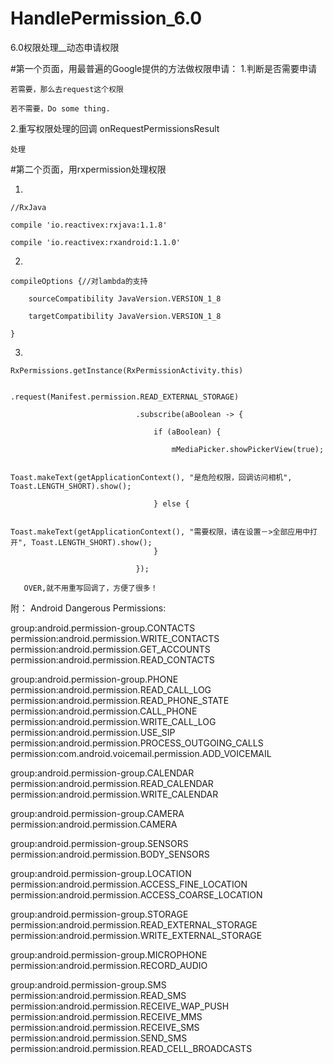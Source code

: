   
# HandlePermission_6.0
6.0权限处理__动态申请权限

#第一个页面，用最普遍的Google提供的方法做权限申请：
  1.判断是否需要申请
  
    若需要，那么去request这个权限
    
    若不需要，Do some thing.
    
  2.重写权限处理的回调 onRequestPermissionsResult
  
    处理

#第二个页面，用rxpermission处理权限

  1.    
    //RxJava
    
    compile 'io.reactivex:rxjava:1.1.8'
    
    compile 'io.reactivex:rxandroid:1.1.0'
    
  2. 
    compileOptions {//对lambda的支持
    
        sourceCompatibility JavaVersion.VERSION_1_8

        targetCompatibility JavaVersion.VERSION_1_8
        
    }
    
  3.
    RxPermissions.getInstance(RxPermissionActivity.this)
    
                                .request(Manifest.permission.READ_EXTERNAL_STORAGE)
                                
                                .subscribe(aBoolean -> {
                                
                                    if (aBoolean) {
                                    
                                        mMediaPicker.showPickerView(true);
                                        
                                        Toast.makeText(getApplicationContext(), "是危险权限，回调访问相机", Toast.LENGTH_SHORT).show();
                                        
                                    } else {
                                    
                                        Toast.makeText(getApplicationContext(), "需要权限，请在设置－>全部应用中打开", Toast.LENGTH_SHORT).show();
                                    }
                                    
                                });
                                
       OVER,就不用重写回调了，方便了很多！                         
    






附：
Android Dangerous Permissions:

group:android.permission-group.CONTACTS
  permission:android.permission.WRITE_CONTACTS
  permission:android.permission.GET_ACCOUNTS
  permission:android.permission.READ_CONTACTS

group:android.permission-group.PHONE
  permission:android.permission.READ_CALL_LOG
  permission:android.permission.READ_PHONE_STATE
  permission:android.permission.CALL_PHONE
  permission:android.permission.WRITE_CALL_LOG
  permission:android.permission.USE_SIP
  permission:android.permission.PROCESS_OUTGOING_CALLS
  permission:com.android.voicemail.permission.ADD_VOICEMAIL

group:android.permission-group.CALENDAR
  permission:android.permission.READ_CALENDAR
  permission:android.permission.WRITE_CALENDAR

group:android.permission-group.CAMERA
  permission:android.permission.CAMERA

group:android.permission-group.SENSORS
  permission:android.permission.BODY_SENSORS

group:android.permission-group.LOCATION
  permission:android.permission.ACCESS_FINE_LOCATION
  permission:android.permission.ACCESS_COARSE_LOCATION

group:android.permission-group.STORAGE
  permission:android.permission.READ_EXTERNAL_STORAGE
  permission:android.permission.WRITE_EXTERNAL_STORAGE

group:android.permission-group.MICROPHONE
  permission:android.permission.RECORD_AUDIO

group:android.permission-group.SMS
  permission:android.permission.READ_SMS
  permission:android.permission.RECEIVE_WAP_PUSH
  permission:android.permission.RECEIVE_MMS
  permission:android.permission.RECEIVE_SMS
  permission:android.permission.SEND_SMS
  permission:android.permission.READ_CELL_BROADCASTS
